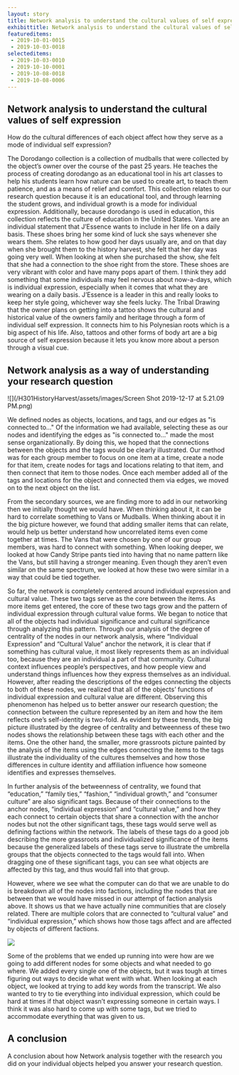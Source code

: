 ```yaml
---
layout: story
title: Network analysis to understand the cultural values of self expression
exhibittitle: Network analysis to understand the cultural values of self expression
featureditems:
 - 2019-10-01-0015
 - 2019-10-03-0018
selecteditems:
 - 2019-10-03-0010
 - 2019-10-10-0001
 - 2019-10-08-0018
 - 2019-10-08-0006
---
```


## Network analysis to understand the cultural values of self expression

How do the cultural differences of each object affect how they serve as a mode of individual self expression?

The Dorodango collection is a collection of mudballs that were collected by the object’s owner over the course of the past 25 years. He teaches the process of creating dorodango as an educational tool in his art classes to help his students learn how nature can be used to create art, to teach them patience, and as a means of relief and comfort. This collection relates to our research question because it is an educational tool, and through learning the student grows, and individual growth is a mode for individual expression. Additionally, because dorodango is used in education, this collection reflects the culture of education in the United States. Vans are an individual statement that J’Essence wants to include in her life on a daily basis.  These shoes bring her some kind of luck she says whenever she wears them.  She relates to how good her days usually are, and on that day when she brought them to the history harvest, she felt that her day was going very well.  When looking at when she purchased the show, she felt that she had a connection to the shoe right from the store.  These shoes are very vibrant with color and have many pops apart of them.  I think they add something that some individuals may feel nervous about now-a-days, which is individual expression, especially when it comes that what they are wearing on a daily basis. J’Essence is a leader in this and really looks to keep her style going, whichever way she feels lucky. The Tribal Drawing that the owner plans on getting into a tattoo shows the cultural and historical value of the owners family and heritage through a form of individual self expression. It connects him to his Polynesian roots which is a big aspect of his life. Also, tattoos and other forms of body art are a big source of self expression because it lets you know more about a person through a visual cue.

## Network analysis as a way of understanding your research question

![](/H301HistoryHarvest/assets/images/Screen Shot 2019-12-17 at 5.21.09 PM.png)

We defined nodes as objects, locations, and tags, and our edges as "is connected to..." Of the information we had available, selecting these as our nodes and identifying the edges as "is connected to..." made the most sense organizationally. By doing this, we hoped that the connections between the objects and the tags would be clearly illustrated. Our method was for each group member to focus on one item at a time, create a node for that item, create nodes for tags and locations relating to that item, and then connect that item to those nodes. Once each member added all of the tags and locations for the object and connected them via edges, we moved on to the next object on the list. 

From the secondary sources, we are finding more to add in our networking then we initially thought we would have.  When thinking about it, it can be hard to correlate something to Vans or Mudballs.  When thinking about it in the big picture however, we found that adding smaller items that can relate, would help us better understand how uncorrelated items even come together at times.  The Vans that were chosen by one of our group members, was hard to connect with something.  When looking deeper, we looked at how Candy Stripe pants tied into having that no name pattern like the Vans, but still having a stronger meaning.  Even though they aren’t even similar on the same spectrum, we looked at how these two were similar in a way that could be tied together.

So far, the network is completely centered around individual expression and cultural value. These two tags serve as the core between the items. As more items get entered, the core of these two tags grow and the pattern of individual expression through cultural value forms. We began to notice that all of the objects had individual significance and cultural significance through analyzing this pattern. Through our analysis of the degree of centrality of the nodes in our network analysis, where “Individual Expression” and “Cultural Value” anchor the network, it is clear that if something has cultural value, it most likely represents them as an individual too, because they are an individual a part of that community. Cultural context influences people’s perspectives, and how people view and understand things influences how they express themselves as an individual. However, after reading the descriptions of the edges connecting the objects to both of these nodes, we realized that all of the objects’ functions of individual expression and cultural value are different. Observing this phenomenon has helped us to better answer our research question; the connection between the culture represented by an item and how the item reflects one’s self-identity is two-fold. As evident by these trends, the big picture illustrated by the degree of centrality and betweenness of these two nodes shows the relationship between these tags with each other and the items. One the other hand, the smaller, more grassroots picture painted by the analysis of the items using the edges connecting the items to the tags illustrate the individuality of the cultures themselves and how those differences in culture identity and affiliation influence how someone identifies and expresses themselves. 

In further analysis of the betweenness of centrality, we found that “education,” “family ties,” “fashion,” “individual growth,” and “consumer culture” are also significant tags. Because of their connections to the anchor nodes, “individual expression” and “cultural value,” and how they each connect to certain objects that share a connection with the anchor nodes but not the other significant tags, these tags would serve well as defining factions within the network. The labels of these tags do a good job describing the more grassroots and individualized significance of the items because the generalized labels of these tags serve to illustrate the umbrella groups that the objects connected to the tags would fall into. When dragging one of these significant tags, you can see what objects are affected by this tag, and thus would fall into that group. 

However, where we see what the computer can do that we are unable to do is breakdown all of the nodes into factions, including the nodes that are between that we would have missed in our attempt of faction analysis above. It shows us that we have actually nine communities that are closely related. There are multiple colors that are connected to “cultural value” and “individual expression,” which shows how those tags affect and are affected by objects of different factions. 

![](/H301HistoryHarvest/assets/images/Network2_Factions.png)

Some of the problems that we ended up running into were how are we going to add different nodes for some objects and what needed to go where.  We added every single one of the objects, but it was tough at times figuring out ways to decide what went with what.  When looking at each object, we looked at trying to add key words from the transcript.  We also wanted to try to tie everything into individual expression, which could be hard at times if that object wasn’t expressing someone in certain ways.  I think it was also hard to come up with some tags, but we tried to accommodate everything that was given to us.  

## A conclusion

A conclusion about how Network analysis together with the research you did on your individual objects helped you answer your research question.

